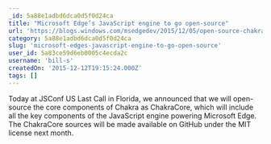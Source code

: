 ```yaml
---
_id: 5a88e1adbd6dca0d5f0d24ca
title: "Microsoft Edge’s JavaScript engine to go open-source"
url: 'https://blogs.windows.com/msedgedev/2015/12/05/open-source-chakra-core/?wt.mc_id=DX_47490&MC=IoT&MC=DevOps&MC=MSAzure&MC=IE&MC=JavaScript'
category: 5a88e1adbd6dca0d5f0d24ca
slug: 'microsoft-edges-javascript-engine-to-go-open-source'
user_id: 5a83ce59d6eb0005c4ecda2c
username: 'bill-s'
createdOn: '2015-12-12T19:15:24.000Z'
tags: []
---
```


Today at JSConf US Last Call in Florida, we announced that we will open-source the core components of Chakra as ChakraCore, which will include all the key components of the JavaScript engine powering Microsoft Edge. The ChakraCore sources will be made available on GitHub under the MIT license next month.
